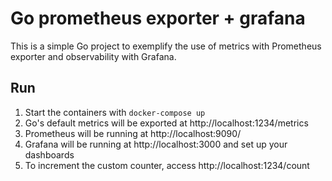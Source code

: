 # Go prometheus exporter + grafana 

This is a simple Go project to exemplify the use of metrics with Prometheus exporter and observability with Grafana.

## Run

1) Start the containers with `docker-compose up`
2) Go's default metrics will be exported at http://localhost:1234/metrics
3) Prometheus will be running at http://localhost:9090/
4) Grafana will be running at http://localhost:3000 and set up your dashboards
5) To increment the custom counter, access http://localhost:1234/count
